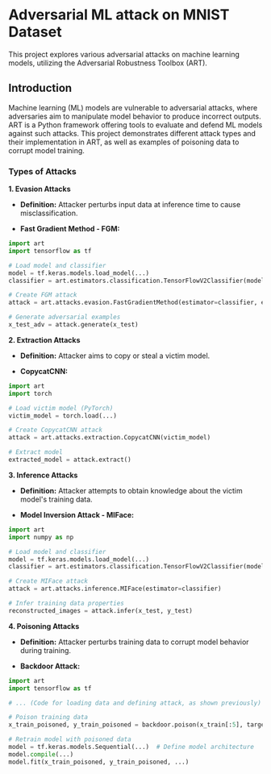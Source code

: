 # **Adversarial ML attack on MNIST Dataset**

This project explores various adversarial attacks on machine learning models, utilizing the Adversarial Robustness Toolbox (ART).

## **Introduction**
Machine learning (ML) models are vulnerable to adversarial attacks, where adversaries aim to manipulate model behavior to produce incorrect outputs. ART is a Python framework offering tools to evaluate and defend ML models against such attacks. This project demonstrates different attack types and their implementation in ART, as well as examples of poisoning data to corrupt model training.

### **Types of Attacks**

**1. Evasion Attacks**

* **Definition:** Attacker perturbs input data at inference time to cause misclassification.

* **Fast Gradient Method - FGM:**

```python
import art
import tensorflow as tf

# Load model and classifier
model = tf.keras.models.load_model(...)
classifier = art.estimators.classification.TensorFlowV2Classifier(model=model, ...)

# Create FGM attack
attack = art.attacks.evasion.FastGradientMethod(estimator=classifier, eps=0.3)

# Generate adversarial examples
x_test_adv = attack.generate(x_test)
```

**2. Extraction Attacks**

* **Definition:** Attacker aims to copy or steal a victim model.

* **CopycatCNN:**

```python
import art
import torch

# Load victim model (PyTorch)
victim_model = torch.load(...)

# Create CopycatCNN attack
attack = art.attacks.extraction.CopycatCNN(victim_model)

# Extract model
extracted_model = attack.extract()
```

**3. Inference Attacks**

* **Definition:** Attacker attempts to obtain knowledge about the victim model's training data.

* **Model Inversion Attack - MIFace:**

```python
import art
import numpy as np

# Load model and classifier
model = tf.keras.models.load_model(...)
classifier = art.estimators.classification.TensorFlowV2Classifier(model=model, ...)

# Create MIFace attack
attack = art.attacks.inference.MIFace(estimator=classifier)

# Infer training data properties
reconstructed_images = attack.infer(x_test, y_test)
```

**4. Poisoning Attacks**

* **Definition:** Attacker perturbs training data to corrupt model behavior during training.

* **Backdoor Attack:**

```python
import art
import tensorflow as tf

# ... (Code for loading data and defining attack, as shown previously)

# Poison training data
x_train_poisoned, y_train_poisoned = backdoor.poison(x_train[:5], target)

# Retrain model with poisoned data
model = tf.keras.models.Sequential(...)  # Define model architecture
model.compile(...)
model.fit(x_train_poisoned, y_train_poisoned, ...)
```
